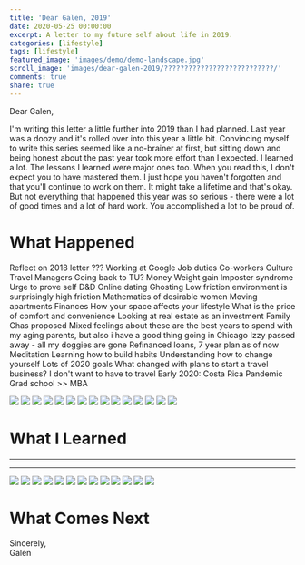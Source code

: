 ```yaml
---
title: 'Dear Galen, 2019'
date: 2020-05-25 00:00:00
excerpt: A letter to my future self about life in 2019.
categories: [lifestyle]
tags: [lifestyle]
featured_image: 'images/demo/demo-landscape.jpg'
scroll_image: 'images/dear-galen-2019/???????????????????????????/'
comments: true
share: true
---
```


Dear Galen,

I'm writing this letter a little further into 2019 than I had planned. Last year was a doozy and it's rolled over into this year a little bit. Convincing myself to write this series seemed like a no-brainer at first, but sitting down and being honest about the past year took more effort than I expected. I learned a lot. The lessons I learned were major ones too. When you read this, I don't expect you to have mastered them. I just hope you haven't forgotten and that you'll continue to work on them. It might take a lifetime and that's okay. But not everything that happened this year was so serious - there were a lot of good times and a lot of hard work. You accomplished a lot to be proud of.


# What Happened

Reflect on 2018 letter
  ???
Working at Google
  Job duties
  Co-workers
  Culture
  Travel
  Managers
  Going back to TU?
  Money
  Weight gain
  Imposter syndrome
  Urge to prove self
  D&D
Online dating
  Ghosting
  Low friction environment is surprisingly high friction
  Mathematics of desirable women
Moving apartments
  Finances
  How your space affects your lifestyle
  What is the price of comfort and convenience
  Looking at real estate as an investment
Family
  Chas proposed
  Mixed feelings about these are the best years to spend with my aging parents, but also i have a good thing going in Chicago
  Izzy passed away - all my doggies are gone
Refinanced loans, 7 year plan as of now 
Meditation
  Learning how to build habits 
  Understanding how to change yourself 
Lots of 2020 goals
What changed with plans to start a travel business?
  I don't want to have to travel
Early 2020:
  Costa Rica 
  Pandemic
  Grad school >> MBA


<div class="gallery" data-columns="3">
  <img src="/images/dear-galen-2018/opera1.jpg">
  <img src="/images/dear-galen-2018/opera2.jpg">
  <img src="/images/dear-galen-2018/tattoo1.jpg">
  <img src="/images/dear-galen-2018/chas1.jpg">
  <img src="/images/dear-galen-2018/mati1.jpg">
  <img src="/images/dear-galen-2018/drake1.jpg">
  <img src="/images/dear-galen-2018/church.jpg">
  <img src="/images/dear-galen-2018/tree.jpg">
  <img src="/images/dear-galen-2018/art1.jpg">
  <img src="/images/dear-galen-2018/chas3.jpg">
  <img src="/images/dear-galen-2018/kat.jpg">
  <img src="/images/dear-galen-2018/eclipse.jpg">
  <img src="/images/dear-galen-2018/iowa1.jpg">
  <img src="/images/dear-galen-2018/iowa2.jpg">
  <img src="/images/dear-galen-2018/sarabrian.jpg">
</div>

# What I Learned


---


---


<div class="gallery" data-columns="3">
  <img src="/images/dear-galen-2018/chas2.jpg">
  <img src="/images/dear-galen-2018/andyswedding.jpg">
  <img src="/images/dear-galen-2018/holiday1.jpg">
  <img src="/images/dear-galen-2018/holiday2.jpg">
  <img src="/images/dear-galen-2018/christmas1.jpg">
  <img src="/images/dear-galen-2018/christmas2.jpg">
  <img src="/images/dear-galen-2018/sanfran1.jpg">
  <img src="/images/dear-galen-2018/vegas.jpg">
  <img src="/images/dear-galen-2018/greece.jpg">
  <img src="/images/dear-galen-2018/chicago.jpg">
  <img src="/images/dear-galen-2018/momdad.jpg">
  <img src="/images/dear-galen-2018/alex.jpg">
  <img src="/images/dear-galen-2018/lostcoast.jpg">
</div>

# What Comes Next


Sincerely,  
Galen 


